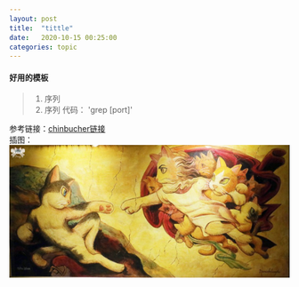 ```yaml
---
layout: post
title:  "tittle"
date:   2020-10-15 00:25:00
categories: topic
---
```


#### 好用的模板   

> 1. 序列
> 2. 序列
> 代码： 'grep [port]'  
>  
> 
>  

参考链接：[chinbucher链接]  
插图：
![avatar](/assets/images/mao.png)


[chinbucher链接]:https://chinbucher.github.io/